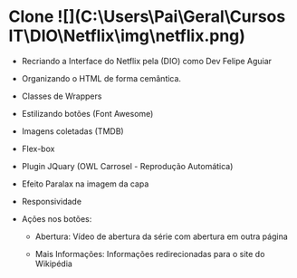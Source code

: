 # **Clone**  ![](C:\Users\Pai\Geral\Cursos IT\DIO\Netflix\img\netflix.png) 



- Recriando a Interface do Netflix pela (DIO) como Dev Felipe Aguiar

- Organizando o HTML de forma cemântica.

- Classes de Wrappers

- Estilizando botões (Font Awesome)

- Imagens coletadas (TMDB)

- Flex-box 

- Plugin JQuary (OWL Carrosel - Reprodução Automática)

- Efeito Paralax na imagem da capa

- Responsividade

- Ações nos botões:

  - Abertura: Vídeo de abertura da série com abertura em outra página

  - Mais Informações: Informações redirecionadas para o site do Wikipédia

